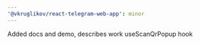 ```yaml
---
'@vkruglikov/react-telegram-web-app': minor
---
```


Added docs and demo, describes work useScanQrPopup hook
